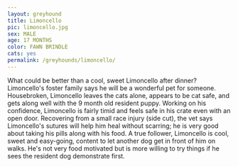 ```yaml
---
layout: greyhound
title: Limoncello
pic: limoncello.jpg
sex: MALE
age: 17 MONTHS
color: FAWN BRINDLE
cats: yes
permalink: /greyhounds/limoncello/
---
```


What could be better than a cool, sweet Limoncello after dinner?  Limoncello's foster family says he will be a
wonderful pet for someone.   Housebroken, Limoncello leaves the cats alone, appears to be cat safe, and gets along well
with the 9 month old resident puppy. Working on his confidence, Limoncello is fairly timid and feels safe in his crate
even with an open door.  Recovering from a small race injury (side cut), the vet says Limoncello's sutures will help him
heal without scarring; he is very good about taking his pills along with his food.  A true follower, Limoncello is cool,
sweet and easy-going, content to let another dog get in front of him on walks. He's not very food motivated but is more
willing to try things if he sees the resident dog demonstrate first.
